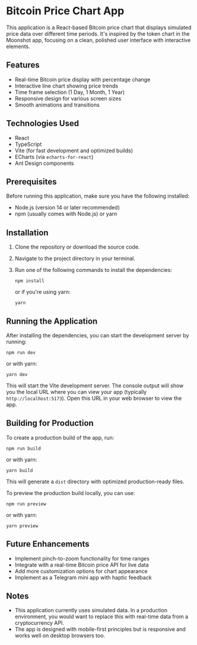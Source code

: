 # Bitcoin Price Chart App

This application is a React-based Bitcoin price chart that displays simulated price data over different time periods. It's inspired by the token chart in the Moonshot app, focusing on a clean, polished user interface with interactive elements.

## Features

- Real-time Bitcoin price display with percentage change
- Interactive line chart showing price trends
- Time frame selection (1 Day, 1 Month, 1 Year)
- Responsive design for various screen sizes
- Smooth animations and transitions

## Technologies Used

- React
- TypeScript
- Vite (for fast development and optimized builds)
- ECharts (via `echarts-for-react`)
- Ant Design components

## Prerequisites

Before running this application, make sure you have the following installed:

- Node.js (version 14 or later recommended)
- npm (usually comes with Node.js) or yarn

## Installation

1. Clone the repository or download the source code.
2. Navigate to the project directory in your terminal.
3. Run one of the following commands to install the dependencies:

   ```
   npm install
   ```
   or if you're using yarn:
   ```
   yarn
   ```

## Running the Application

After installing the dependencies, you can start the development server by running:

```
npm run dev
```
or with yarn:
```
yarn dev
```

This will start the Vite development server. The console output will show you the local URL where you can view your app (typically `http://localhost:5173`). Open this URL in your web browser to view the app.

## Building for Production

To create a production build of the app, run:

```
npm run build
```
or with yarn:
```
yarn build
```

This will generate a `dist` directory with optimized production-ready files.

To preview the production build locally, you can use:

```
npm run preview
```
or with yarn:
```
yarn preview
```

## Future Enhancements

- Implement pinch-to-zoom functionality for time ranges
- Integrate with a real-time Bitcoin price API for live data
- Add more customization options for chart appearance
- Implement as a Telegram mini app with haptic feedback

## Notes

- This application currently uses simulated data. In a production environment, you would want to replace this with real-time data from a cryptocurrency API.
- The app is designed with mobile-first principles but is responsive and works well on desktop browsers too.
